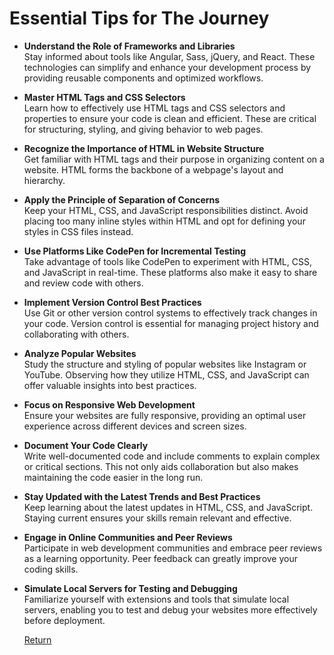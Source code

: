# Essential Tips for The Journey

- **Understand the Role of Frameworks and Libraries**  
  Stay informed about tools like Angular, Sass, jQuery, and React. These technologies can simplify and enhance your development process by providing reusable components and optimized workflows.

- **Master HTML Tags and CSS Selectors**  
  Learn how to effectively use HTML tags and CSS selectors and properties to ensure your code is clean and efficient. These are critical for structuring, styling, and giving behavior to web pages.

- **Recognize the Importance of HTML in Website Structure**  
  Get familiar with HTML tags and their purpose in organizing content on a website. HTML forms the backbone of a webpage's layout and hierarchy.

- **Apply the Principle of Separation of Concerns**  
  Keep your HTML, CSS, and JavaScript responsibilities distinct. Avoid placing too many inline styles within HTML and opt for defining your styles in CSS files instead.

- **Use Platforms Like CodePen for Incremental Testing**  
  Take advantage of tools like CodePen to experiment with HTML, CSS, and JavaScript in real-time. These platforms also make it easy to share and review code with others.

- **Implement Version Control Best Practices**  
  Use Git or other version control systems to effectively track changes in your code. Version control is essential for managing project history and collaborating with others.

- **Analyze Popular Websites**  
  Study the structure and styling of popular websites like Instagram or YouTube. Observing how they utilize HTML, CSS, and JavaScript can offer valuable insights into best practices.

- **Focus on Responsive Web Development**  
  Ensure your websites are fully responsive, providing an optimal user experience across different devices and screen sizes.

- **Document Your Code Clearly**  
  Write well-documented code and include comments to explain complex or critical sections. This not only aids collaboration but also makes maintaining the code easier in the long run.

- **Stay Updated with the Latest Trends and Best Practices**  
  Keep learning about the latest updates in HTML, CSS, and JavaScript. Staying current ensures your skills remain relevant and effective.

- **Engage in Online Communities and Peer Reviews**  
  Participate in web development communities and embrace peer reviews as a learning opportunity. Peer feedback can greatly improve your coding skills.

- **Simulate Local Servers for Testing and Debugging**  
  Familiarize yourself with extensions and tools that simulate local servers, enabling you to test and debug your websites more effectively before deployment.

  [Return](/)
